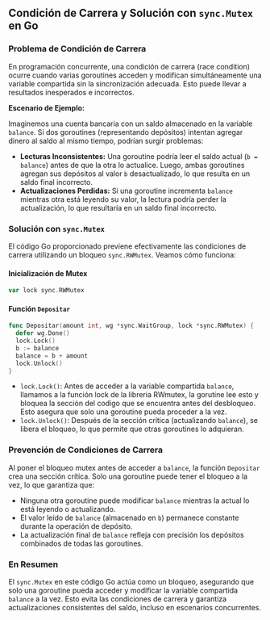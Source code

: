 ## Condición de Carrera y Solución con `sync.Mutex` en Go

### Problema de Condición de Carrera

En programación concurrente, una condición de carrera (race condition) ocurre cuando varias goroutines acceden y modifican simultáneamente una variable compartida sin la sincronización adecuada. Esto puede llevar a resultados inesperados e incorrectos.

**Escenario de Ejemplo:**

Imaginemos una cuenta bancaria con un saldo almacenado en la variable `balance`. Si dos goroutines (representando depósitos) intentan agregar dinero al saldo al mismo tiempo, podrían surgir problemas:

- **Lecturas Inconsistentes:** Una goroutine podría leer el saldo actual (`b = balance`) antes de que la otra lo actualice. Luego, ambas goroutines agregan sus depósitos al valor `b` desactualizado, lo que resulta en un saldo final incorrecto.
- **Actualizaciones Perdidas:** Si una goroutine incrementa `balance` mientras otra está leyendo su valor, la lectura podría perder la actualización, lo que resultaría en un saldo final incorrecto.

### Solución con `sync.Mutex`

El código Go proporcionado previene efectivamente las condiciones de carrera utilizando un bloqueo `sync.RWMutex`. Veamos cómo funciona:

#### Inicialización de Mutex

```go
var lock sync.RWMutex
```

#### Función `Depositar`

```go
func Depositar(amount int, wg *sync.WaitGroup, lock *sync.RWMutex) {
  defer wg.Done()
  lock.Lock()
  b := balance
  balance = b + amount
  lock.Unlock()
}
```

- `lock.Lock()`: Antes de acceder a la variable compartida `balance`, llamamos a la función lock de la libreria RWmutex, la gorutine lee esto y bloquea la sección del codigo que se encuentra antes del desbloqueo. Esto asegura que solo una goroutine pueda proceder a la vez.
- `lock.Unlock()`: Después de la sección crítica (actualizando `balance`), se libera el bloqueo, lo que permite que otras goroutines lo adquieran.

### Prevención de Condiciones de Carrera

Al poner el bloqueo mutex antes de acceder a `balance`, la función `Depositar` crea una sección crítica. Solo una goroutine puede tener el bloqueo a la vez, lo que garantiza que:

- Ninguna otra goroutine puede modificar `balance` mientras la actual lo está leyendo o actualizando.
- El valor leído de `balance` (almacenado en `b`) permanece constante durante la operación de depósito.
- La actualización final de `balance` refleja con precisión los depósitos combinados de todas las goroutines.

### En Resumen

El `sync.Mutex` en este código Go actúa como un bloqueo, asegurando que solo una goroutine pueda acceder y modificar la variable compartida `balance` a la vez. Esto evita las condiciones de carrera y garantiza actualizaciones consistentes del saldo, incluso en escenarios concurrentes.
